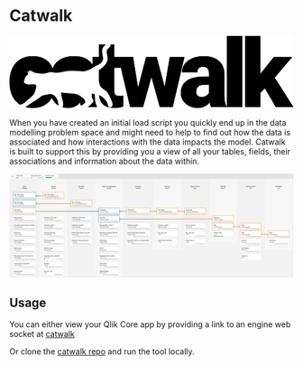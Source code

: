 # Catwalk

![catwalk](https://github.com/qlik-oss/catwalk/blob/master/src/assets/catwalk.svg)

When you have created an initial load script you quickly end up in the data modelling problem space and might need to
help to find out how the data is associated and how interactions with the data impacts the model. Catwalk is built to
support this by providing you a view of all your tables, fields, their associations and information about the data
within.

![screenshot](https://github.com/qlik-oss/catwalk/blob/master/screenshot.png)

## Usage

You can either view your Qlik Core app by providing a link to an engine web socket at
[catwalk](https://catwalk.core.qlik.com/)

Or clone the [catwalk repo](https://github.com/qlik-oss/catwalk) and run the tool locally.
